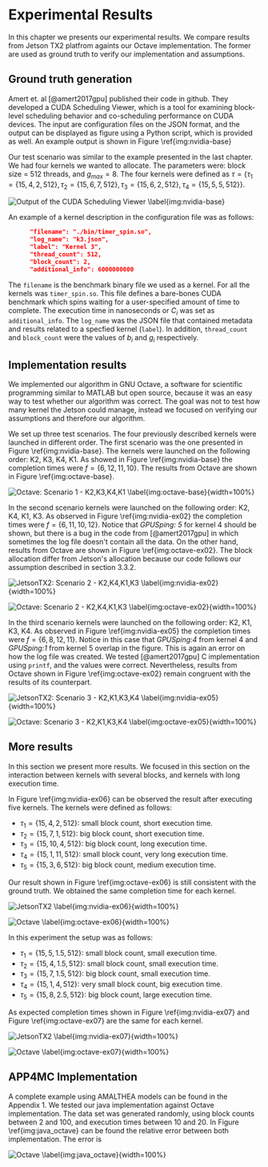 # Experimental Results
In this chapter we presents our experimental results. 
We compare results from Jetson TX2 platfrom againts our Octave implementation. 
The former are used as ground truth to verify our implementation and assumptions.

## Ground truth generation
Amert et. al [@amert2017gpu] published their code in github. 
They developed a CUDA Scheduling Viewer, which is a tool for examining block-level scheduling behavior and co-scheduling performance on CUDA devices. 
The input are configuration files on the JSON format, and the output can be displayed as figure using a Python script, which is provided as well. 
An example output is shown in  Figure \ref{img:nvidia-base}   



Our test scenario was similar to the example presented in the last chapter. 
We had four kernels we wanted to allocate. 
The parameters were:  block size = 512 threads, and  $g_{max} = 8$.
The four kernels were defined as  $\tau = \{\tau_1 = \{15, 4, 2, 512\} , \tau_2 = \{15, 6,7,512\}, \tau_3 = \{15, 6,2,512\}, \tau_4 =\{ 15, 5,5,512\} \}$.

![Output of the CUDA Scheduling Viewer \label{img:nvidia-base}](source/figures/nvidia/base.png)

An example of a kernel description in the configuration file was  as follows: 

```json
      "filename": "./bin/timer_spin.so",
      "log_name": "k3.json",
      "label": "Kernel 3",
      "thread_count": 512,
      "block_count": 2,
      "additional_info": 6000000000
```

The `filename` is the benchmark binary file  we  used as a kernel. For all the kernels was  `timer_spin.so`.
This file defines a bare-bones CUDA benchmark which spins waiting for a user-specified amount of time to complete. 
The execution time in nanoseconds or $C_i$ was  set as `additional_info`. 
The `log_name` was the JSON file that contained  metadata and results related to a specfied kernel (`label`). 
In addition, `thread_count` and `block_count` were the values of $b_i$ and $g_i$ respectively.


## Implementation results
We implemented our algorithm in GNU Octave, a software for scientific programming similar to MATLAB but open source, because it was an easy way to test whether our algorithm was correct.
The goal was not to test how many kernel the Jetson could manage, instead we focused on verifying our assumptions and therefore our algorithm.

We set up three test scenarios. The four previously described kernels were launched in different order.
The first scenario was the one presented in Figure \ref{img:nvidia-base}. 
The kernels were launched on the following order: K2, K3, K4, K1. 
As showed in Figure \ref{img:nvidia-base} the completion times were $f = \{6, 12,11,10\}$. 
The results from Octave are shown in Figure \ref{img:octave-base}. 

![Octave: Scenario 1 - K2,K3,K4,K1 \label{img:octave-base}](source/figures/octave/base.png){width=100%}

In the second scenario kernels were launched on the following order: K2, K4, K1, K3. 
As observed in Figure \ref{img:nvidia-ex02} the completion times were $f = \{6,11,10,12\}$. 
Notice that *GPUSping: 5* for kernel 4 should be shown, but there is a bug in the code from [@amert2017gpu] in which sometimes the log file doesn't contain all the data. 
On the other hand, results from Octave are shown in Figure \ref{img:octave-ex02}. 
The block allocation differ from Jetson's allocation because our code follows our assumption described in section 3.3.2. 


![JetsonTX2: Scenario 2 - K2,K4,K1,K3 \label{img:nvidia-ex02}](source/figures/nvidia/ex02.png){width=100%}


![Octave: Scenario 2 - K2,K4,K1,K3 \label{img:octave-ex02}](source/figures/octave/ex02.png){width=100%}

In the third scenario kernels were launched on the following order: K2,  K1, K3, K4.
As observed in Figure \ref{img:nvidia-ex05} the completion times were $f = \{6,8,12,11\}$. 
Notice in this case  that *GPUSping:4* from kernel 4 and *GPUSping:1* from kernel 5 overlap in the figure. 
This is again an error on how the log file was created. 
We tested [@amert2017gpu] C implementation using `printf`, and the values were correct. 
Nevertheless, results from Octave shown in Figure \ref{img:octave-ex02}  remain congruent with the results of its counterpart. 

![JetsonTX2: Scenario 3 - K2,K1,K3,K4 \label{img:nvidia-ex05}](source/figures/nvidia/ex05.png){width=100%}


![Octave: Scenario 3 - K2,K1,K3,K4 \label{img:octave-ex05}](source/figures/octave/ex05.png){width=100%}


## More results 
In this section we present more results. 
We focused in this section on the interaction between kernels with several blocks, and kernels with long execution time.

In Figure \ref{img:nvidia-ex06} can be observed the result after executing five kernels. 
The kernels were  defined as follows:

- $\tau_1 = \{15,4,2,512\}$: small block count, short execution time.
- $\tau_2 = \{15, 7,1,512\}$: big block count, short execution time.
- $\tau_3 = \{15,10,4,512\}$:  big block count, long execution time.
- $\tau_4 =\{ 15, 1,11,512\}$: small block count, very long execution time.
- $\tau_5 = \{15,3,6,512\}$: big block count, medium execution time. 

Our result shown in Figure \ref{img:octave-ex06} is still consistent with the ground truth. We obtained the same completion time for each kernel. 

![JetsonTX2  \label{img:nvidia-ex06}](source/figures/nvidia/ex06.png){width=100%}


![Octave \label{img:octave-ex06}](source/figures/octave/ex06.png){width=100%}


In this experiment the setup was as follows:

- $\tau_1 = \{15,5,1.5,512\}$: small block count, small execution time.
- $\tau_2 = \{15,4,1.5,512\}$: small block count, small execution time.
- $\tau_3 = \{15,7,1.5,512\}$: big block count, small execution time.
- $\tau_4 =\{ 15, 1,4,512\}$: very small block count, big execution time.
- $\tau_5 = \{15,8,2.5,512\}$: big block count, large execution time.

As expected completion times shown in Figure \ref{img:nvidia-ex07} and Figure \ref{img:octave-ex07} are the same for each kernel. 

![JetsonTX2 \label{img:nvidia-ex07}](source/figures/nvidia/ex07.png){width=100%}


![Octave \label{img:octave-ex07}](source/figures/octave/ex07.png){width=100%}

## APP4MC Implementation
A complete example using AMALTHEA models can be found in the Appendix 1.
We tested our java implementation against Octave implementation. 
The data set was generated randomly, using block counts between 2 and 100, and execution times between 10 and 20. 
In Figure \ref{img:java_octave} can be found the relative error between both implementation. 
The error is 

![Octave \label{img:java_octave}](source/figures/octave/ex07.png){width=100%}

